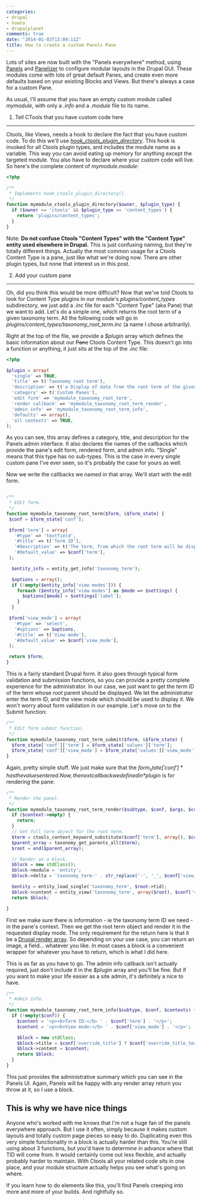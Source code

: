 ```yaml
---
categories:
- drupal
- howto
- drupalplanet
comments: true
date: "2014-01-03T13:09:11Z"
title: How to create a custom Panels Pane
---
```


Lots of sites are now built with the "Panels everywhere" method, using [Panels](https://www.drupal.org/project/panels) and [Panelizer](https://www.drupal.org/project/panelizer) to configure modular layouts in the Drupal GUI. These modules come with lots of great default Panes, and create even more defaults based on your existing Blocks and Views. But there's always a case for a custom Pane.

As usual, I'll assume that you have an empty custom module called *mymodule*, with only a *.info* and a *.module* file to its name.

1) Tell CTools that you have custom code here
----

Ctools, like Views, needs a hook to declare the fact that you have custom code. To do this we'll use *[hook_ctools_plugin_directory](http://drupalcontrib.org/api/drupal/contributions!ctools!ctools.api.php/function/hook_ctools_plugin_directory/7)*. This hook is invoked for all Ctools plugin types, and includes the module name as a variable. This way you can avoid eating up memory for anything except the targeted module. You also have to declare where your custom code will live. So here's the complete content of *mymodule.module*:

``` php mymodule.module
<?php

/**
 * Implements hook_ctools_plugin_directory().
 */
function mymodule_ctools_plugin_directory($owner, $plugin_type) {
  if ($owner == 'ctools' && $plugin_type == 'content_types') {
    return 'plugins/content_types';
  }
}
```

Note: **Do not confuse Ctools "Content Types" with the "Content Type" entity used elsewhere in Drupal.** This is just confusing naming, but they're totally different things. Actually the most common usage for a Ctools Content Type is a pane, just like what we're doing now. There are other plugin types, but none that interest us in this post.

2) Add your custom pane
---

Oh, did you think this would be more difficult? Now that we've told Ctools to look for Content Type plugins in our module's *plugins/content_types* subdirectory, we just add a *.inc* file for each "Content Type" (aka Pane) that we want to add. Let's do a simple one, which returns the root term of a given taxonomy term. All the following code will go in *plugins/content_types/taxonomy_root_term.inc* (a name I chose arbitrarily).

Right at the top of the file, we provide a *$plugin* array which defines the basic information about our <del>Pane</del> Ctools Content Type. This doesn't go into a function or anything, it just sits at the top of the *.inc* file:

``` php plugins/content_types/taxonomy_root_term.inc
<?php

$plugin = array(
  'single' => TRUE,
  'title' => t('Taxonomy root term'),
  'description' => t('a Display of data from the root term of the given TID'),
  'category' => t('Custom Panes'),
  'edit form' => 'mymodule_taxonomy_root_term',
  'render callback' => 'mymodule_taxonomy_root_term_render',
  'admin info' => 'mymodule_taxonomy_root_term_info',
  'defaults' => array(),
  'all contexts' => TRUE,
);
```

As you can see, this array defines a category, title, and description for the Panels admin interface. It also declares the names of the callbacks which provide the pane's edit form, rendered form, and admin info. "Single" means that this type has no sub-types. This is the case in every single custom pane I've ever seen, so it's probably the case for yours as well.

Now we write the callbacks we named in that array. We'll start with the edit form.

``` php plugins/content_types/taxonomy_root_term.inc

/**
 * Edit form.
 */
function mymodule_taxonomy_root_term($form, &$form_state) {
 $conf = $form_state['conf']; 

 $form['term'] = array(
   '#type' => 'textfield',
   '#title' => t('Term ID'),
   '#description' => t('The term, from which the root term will be displayed'),
   '#default_value' => $conf['term'],
 );

  $entity_info = entity_get_info('taxonomy_term');

  $options = array();
  if (!empty($entity_info['view modes'])) {
    foreach ($entity_info['view modes'] as $mode => $settings) {
      $options[$mode] = $settings['label'];
    }
  }

 $form['view_mode'] = array(
   '#type' => 'select',
   '#options' => $options,
   '#title' => t('View mode'),
   '#default_value' => $conf['view_mode'],
 );

 return $form;
}
```

This is a fairly standard Drupal form. It also goes through typical form validation and submission functions, so you can provide a pretty complete experience for the administrator. In our case, we just want to get the term ID of the term whose root parent should be displayed. We let the administrator enter the term ID, and the view mode which should be used to display it. We won't worry about form validation in our example. Let's move on to the Submit function:

``` php plugins/content_types/taxonomy_root_term.inc
/**
 * Edit form submit function.
 */
function mymodule_taxonomy_root_term_submit($form, &$form_state) {
  $form_state['conf']['term'] = $form_state['values']['term'];
  $form_state['conf']['view_mode'] = $form_state['values']['view_mode'];
}
```

Again, pretty simple stuff. We just make sure that the *$form_state['conf']* has the values entered. Now, the next callback we defined in *$plugin* is for rendering the pane:

``` php plugins/content_types/taxonomy_root_term.inc
/**
 * Render the panel.
 */
function mymodule_taxonomy_root_term_render($subtype, $conf, $args, $contexts) {
  if ($context->empty) {
    return;
  } 
  // Get full term object for the root term.
  $term = ctools_context_keyword_substitute($conf['term'], array(), $contexts);
  $parent_array = taxonomy_get_parents_all($term);
  $root = end($parent_array);

  // Render as a block.
  $block = new stdClass();
  $block->module = 'entity';
  $block->delta = 'taxonomy_term-' . str_replace('-', '_', $conf['view_mode']);

  $entity = entity_load_single('taxonomy_term', $root->tid);
  $block->content = entity_view('taxonomy_term', array($root), $conf['view_mode']);
  return $block;

}
```

First we make sure there is information - ie the taxonomy term ID we need - in the pane's context. Then we get the root term object and render it in the requested display mode. The only requirement for the return here is that it be a [Drupal render array](https://drupal.org/node/930760). So depending on your use case, you can return an image, a field... whatever you like. In most cases a block is a convenient wrapper for whatever you have to return, which is what I did here.

This is as far as you have to go. The admin info callback isn't actually required, just don't include it in the *$plugin* array and you'll be fine. But if you want to make your life easier as a site admin, it's definitely a nice to have.

``` php plugins/content_types/taxonomy_root_term.inc
/**
 * Admin info.
 */
function mymodule_taxonomy_root_term_info($subtype, $conf, $contexts) {
  if (!empty($conf)) {
    $content = '<p><b>Term ID:</b> ' . $conf['term'] . '</p>';
    $content = '<p><b>View mode:</b> ' . $conf['view_mode'] . '</p>';

    $block = new stdClass;
    $block->title = $conf['override_title'] ? $conf['override_title_text'] : '';
    $block->content = $content;
    return $block;
  }
}
```

This just provides the administrative summary which you can see in the Panels UI. Again, Panels will be happy with any render array return you throw at it, so I use a block. 

This is why we have nice things
---

Anyone who's worked with me knows that I'm not a huge fan of the panels everywhere approach. But I use it often, simply because it makes custom layouts and totally custom page pieces so easy to do. Duplicating even this very simple functionality in a block is actually harder than this. You're still using about 3 functions, but you'd have to determine in advance where that TID will come from. It would certainly come out less flexible, and actually probably harder to maintain. With Ctools all your related code sits in one place, and your module structure actually helps you see what's going on where.

If you learn how to do elements like this, you'll find Panels creeping into more and more of your builds. And rightfully so.

